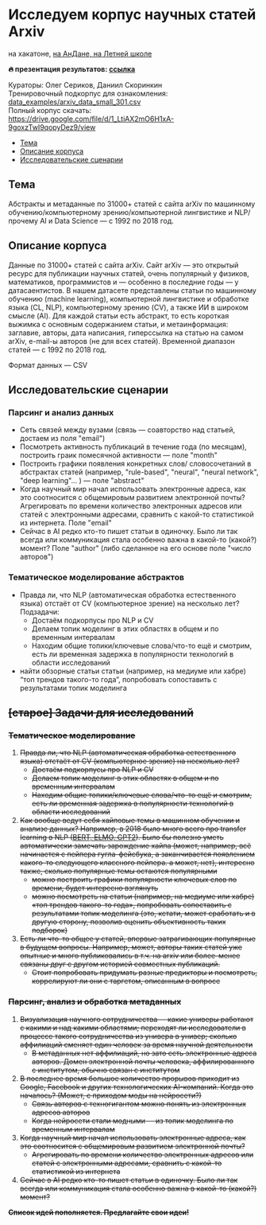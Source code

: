 # Исследуем корпус научных статей Arxiv
на хакатоне, [на АнДане, на Летней школе](https://letnyayashkola.org/andan/)

**🔥 презентация результатов: [ссылка](https://docs.google.com/presentation/d/e/2PACX-1vRoOlAfA2eQ2_0XPdL30cxxz4tVRicYEUsgQDTDBswwt1K7MrH1Ub72BpUEDmzFdrrowtNBJ1aDFBHm/pub?start=false&loop=false&delayms=60000)**

Кураторы: Олег Сериков, Даниил Скоринкин  
Тренировочный подкорпус для ознакомления: [data_examples/arxiv_data_small_301.csv](https://github.com/sysblock-hackathons/andan2019arxiv/blob/master/data_examples/arxiv_data_small_301.csv)  
Полный корпус скачать: https://drive.google.com/file/d/1_LtiAX2mO6H1xA-9goxzTwI9qopyDez9/view


* [Тема](https://github.com/sysblock-hackathons/andan2019arxiv#тема)
* [Описание корпуса](https://github.com/sysblock-hackathons/andan2019arxiv#Описание-корпуса)
* [Исследовательские сценарии](https://github.com/sysblock-hackathons/andan2019arxiv#Исследовательские-сценарии)


## Тема

Абстракты и метаданные по 31000+ статей с сайта arXiv по машинному обучению/компьютерному зрению/компьютерной лингвистике и NLP/прочему AI и Data Science — с 1992 по 2018 год.


## Описание корпуса
<!-- (версия 1.0) -->

Данные по 31000+ статей с сайта arXiv. Сайт arXiv — это открытый ресурс для публикации научных статей, очень популярный у физиков, математиков, программистов и — особенно в последние годы — у датасаентистов. В нашем датасете представлены статьи по машинному обучению (machine learning), компьютерной лингвистике и обработке языка (CL, NLP), компьютерному зрению (CV), а также ИИ в широком смысле (AI). Для каждой статьи есть абстракт, то есть короткая выжимка с основным содержанием статьи, и метаинформация: заглавие, авторы, дата написания, гиперссылка на статью на самом arXiv, e-mail-ы авторов (не для всех статей). Временной диапазон статей — с 1992 по 2018 год. 

Формат данных — CSV


## Исследовательские сценарии

### Парсинг и анализ данных
* Сеть связей между вузами (связь — соавторство над статьей, достаем из поля "email")
* Посмотреть активность публикаций в течение года (по месяцам), построить граик помесячной активности — поле "month"
* Построить графики появления конкретных слов/ словосочетаний в абстрактах статей (например, "rule-based", "neural", "neural network", "deep learning"... ) — поле "abstract"
* Когда научный мир начал использовать электронные адреса, как это соотносится с общемировым развитием электронной почты? Агрегировать по времени количество электронных адресов или статей с электронными адресами, сравнить с какой-то статистикой из интернета. Поле "email"
* Сейчас в AI редко кто-то пишет статьи в одиночку. Было ли так всегда или коммуникация стала особенно важна в какой-то (какой?) момент? Поле "author" (либо сделанное на его основе поле "число авторов")

### Тематическое моделирование абстрактов
* Правда ли, что NLP (автоматическая обработка естественного языка) отстаёт от CV (компьютерное зрение) на несколько лет? Подзадачи: 
  * Достаём подкорпусы про NLP и CV
  * Делаем топик моделинг в этих областях в общем и по временным интервалам
  * Находим общие топики/ключевые слова/что-то ещё и смотрим, есть ли временная задержка в популярности технологий в области исследований
* найти обзорные статьи статьи (например, на медиуме или хабре) “топ трендов такого-то года”, попробовать сопоставить с результатами топик моделинга

## ~~[старое] Задачи для исследований~~

### ~~Тематическое моделирование~~
1. ~~Правда ли, что NLP (автоматическая обработка естественного языка) отстаёт от CV (компьютерное зрение) на несколько лет?~~
    *   ~~Достаём подкорпусы про NLP и CV~~
    *   ~~Делаем топик моделинг в этих областях в общем и по временным интервалам~~
    *   ~~Находим общие топики/ключевые слова/что-то ещё и смотрим, есть ли временная задержка в популярности технологий в области исследований~~
1. ~~Как вообще ведут себя хайповые темы в машинном обучении и анализе данных? Например, в 2018 было много всего про transfer learning в NLP ([BERT, ELMO, GPT2](http://jalammar.github.io/illustrated-bert)). Было бы полезно уметь автоматически замечать зарождение хайпа (может, например, всё начинается с пейпера гугла-фейсбука, а заканчивается появлением какого-то следующего классного пейпера. а может, нет), интересно также, сколько популярные темы остаются популярными~~
    *   ~~можно построить графики популярности ключевых слов по времени, будет интересно взглянуть~~
    *   ~~можно посмотреть на статьи (например, на медиуме или хабре) «топ трендов такого-то года», попробовать сопоставить с результатами топик моделинга (это, кстати, может сработать и в другую сторону, позволив оценить объективность таких подборок)~~
1. ~~Есть ли что-то общее у статей, впервые затрагивающих популярные в будущем вопросы. Например, может, авторы таких статей уже опытные и много публиковались в т.ч. на arxiv или более-менее связаны друг с другом историей совместных публикаций.~~
    *   ~~Стоит попробовать придумать разные предикторы и посмотреть, коррелируют ли они с таргетом, описанным в вопросе~~


### ~~Парсинг, анализ и обработка метаданных~~

1. ~~Визуализация научного сотрудничества -- какие универы работают с какими и над какими областями; переходят ли исследователи в процессе такого сотрудничества из универа в универ; сколько аффилиаций сменяет один человек за время научной деятельности~~
    *   ~~В метаданных нет аффилиаций, но зато есть электронные адреса авторов. Домен электронной почты человека, аффилированного с институтом, обычно связан с институтом~~
1. ~~В последнее время большое количество прорывов приходит из Google, Facebook и других технологических AI-компаний. Когда это началось? (Может, с приходом моды на нейросети?)~~
    *   ~~Связь авторов с техногигантом можно понять из электронных адресов авторов~~
    *   ~~Когда нейросети стали модными -- из топик моделинга по временным интервалам~~
1. ~~Когда научный мир начал использовать электронные адреса, как это соотносится с общемировым развитием электронной почты?~~
    *   ~~Агрегировать по времени количество электронных адресов или статей с электронными адресами, сравнить с какой-то статистикой из интернета~~
1. ~~Сейчас в AI редко кто-то пишет статьи в одиночку. Было ли так всегда или коммуникация стала особенно важна в какой-то (какой?) момент?~~

<!-- Куда делись мемы про from xgboost import * ?-->

**~~Список идей пополняется. Предлагайте свои идеи!~~**
